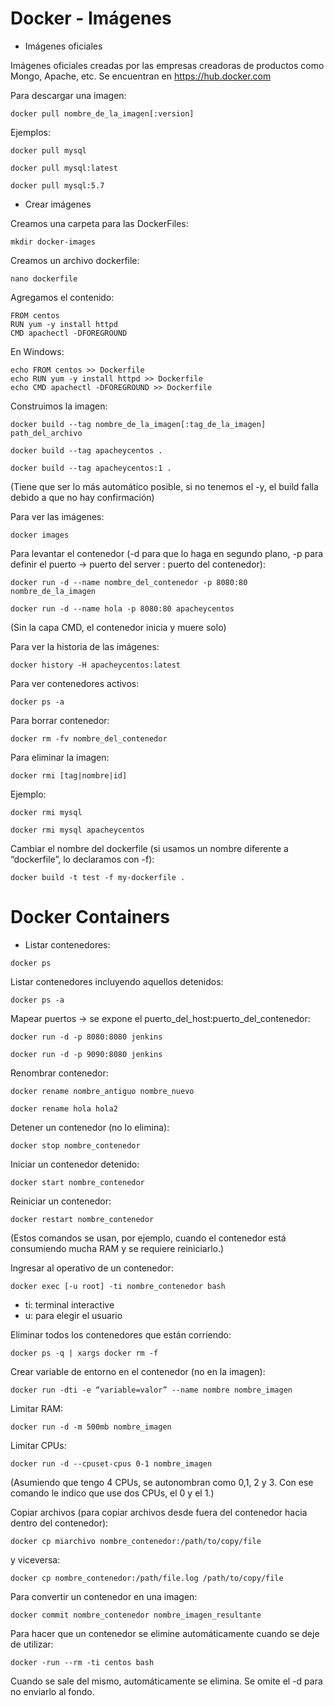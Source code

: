 # Docker - Imágenes
 - Imágenes oficiales

Imágenes oficiales creadas por las empresas creadoras de productos como Mongo, Apache, etc. Se encuentran en https://hub.docker.com

Para descargar una imagen:

`docker pull nombre_de_la_imagen[:version]`

Ejemplos:

`docker pull mysql`

`docker pull mysql:latest`

`docker pull mysql:5.7`


 - Crear imágenes

Creamos una carpeta para las DockerFiles:

`mkdir docker-images`

Creamos un archivo dockerfile:

`nano dockerfile`

Agregamos el contenido:

```
FROM centos
RUN yum -y install httpd
CMD apachectl -DFOREGROUND
```

En Windows:

```
echo FROM centos >> Dockerfile
echo RUN yum -y install httpd >> Dockerfile
echo CMD apachectl -DFOREGROUND >> Dockerfile
```

Construimos la imagen:

`docker build --tag nombre_de_la_imagen[:tag_de_la_imagen] path_del_archivo`

`docker build --tag apacheycentos .`

`docker build --tag apacheycentos:1 .`

(Tiene que ser lo más automático posible, si no tenemos el -y, el build falla debido a que no hay confirmación)

Para ver las imágenes:

`docker images`

Para levantar el contenedor (-d para que lo haga en segundo plano, -p para definir el puerto -> puerto del server : puerto del contenedor):

`docker run -d --name nombre_del_contenedor -p 8080:80 nombre_de_la_imagen`

`docker run -d --name hola -p 8080:80 apacheycentos`

(Sin la capa CMD, el contenedor inicia y muere solo)

Para ver la historia de las imágenes:

`docker history -H apacheycentos:latest`

Para ver contenedores activos:

`docker ps -a`

Para borrar contenedor:

`docker rm -fv nombre_del_contenedor`

Para eliminar la imagen:

`docker rmi [tag|nombre|id]`

Ejemplo:

`docker rmi mysql`

`docker rmi mysql apacheycentos`

Cambiar el nombre del dockerfile (si usamos un nombre diferente a “dockerfile”, lo declaramos con -f):

`docker build -t test -f my-dockerfile .`

# Docker Containers

- Listar contenedores:

`docker ps`

Listar contenedores incluyendo aquellos detenidos:

`docker ps -a`

Mapear puertos -> se expone el puerto_del_host:puerto_del_contenedor:

`docker run -d -p 8080:8080 jenkins`

`docker run -d -p 9090:8080 jenkins`

Renombrar contenedor:

`docker rename nombre_antiguo nombre_nuevo`

`docker rename hola hola2`

Detener un contenedor (no lo elimina):

`docker stop nombre_contenedor`

Iniciar un contenedor detenido:

`docker start nombre_contenedor`

Reiniciar un contenedor:

`docker restart nombre_contenedor`

(Estos comandos se usan, por ejemplo, cuando el contenedor está consumiendo mucha RAM y se requiere reiniciarlo.)

Ingresar al operativo de un contenedor:

`docker exec [-u root] -ti nombre_contenedor bash`

- ti: terminal interactive
- u: para elegir el usuario

Eliminar todos los contenedores que están corriendo:

`docker ps -q | xargs docker rm -f`

Crear variable de entorno en el contenedor (no en la imagen):

`docker run -dti -e “variable=valor” --name nombre nombre_imagen`
 
Limitar RAM:

`docker run -d -m 500mb nombre_imagen`

Limitar CPUs:

`docker run -d --cpuset-cpus 0-1 nombre_imagen`

(Asumiendo que tengo 4 CPUs, se autonombran como 0,1, 2 y 3. Con ese comando le indico que use dos CPUs, el 0 y el 1.)

Copiar archivos (para copiar archivos desde fuera del contenedor hacia dentro del contenedor):

`docker cp miarchivo nombre_contenedor:/path/to/copy/file`

y viceversa:

`docker cp nombre_contenedor:/path/file.log /path/to/copy/file`

Para convertir un contenedor en una imagen:

`docker commit nombre_contenedor nombre_imagen_resultante`

Para hacer que un contenedor se elimine automáticamente cuando se deje de utilizar:

`docker -run --rm -ti centos bash`

Cuando se sale del mismo, automáticamente se elimina. Se omite el -d para no enviarlo al fondo.

